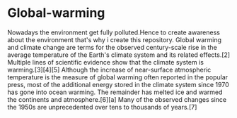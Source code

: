 # Global-warming
Nowadays the environment get fully polluted.Hence to create awareness about the environment that's why  i create this repository.
Global warming and climate change are terms for the observed century-scale rise in the average temperature of the Earth's climate system and its related effects.[2] Multiple lines of scientific evidence show that the climate system is warming.[3][4][5] Although the increase of near-surface atmospheric temperature is the measure of global warming often reported in the popular press, most of the additional energy stored in the climate system since 1970 has gone into ocean warming. The remainder has melted ice and warmed the continents and atmosphere.[6][a] Many of the observed changes since the 1950s are unprecedented over tens to thousands of years.[7]
